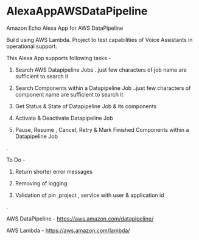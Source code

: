 # AlexaAppAWSDataPipeline
Amazon Echo Alexa App for AWS DataPipeline

Build using AWS Lambda. Project to test capabilities of Voice Assistants in operational support.

This Alexa App supports following tasks -

1. Search AWS Datapipeline Jobs ..just few characters of job name are sufficient to search it

2. Search Components within a Datapipeline Job ..just few characters of component name are sufficient to search it

3. Get Status & State of Datapipeline Job & its components

4. Activate & Deactivate Datapipeline Job

5. Pause, Resume , Cancel, Retry & Mark Finished Components within a Datapipeline Job

.

To Do -

1. Return shorter error messages

2. Removing of logging

3. Validation of pin ,project , service with user & application id

.

AWS DataPipeline - https://aws.amazon.com/datapipeline/

AWS Lambda - https://aws.amazon.com/lambda/

